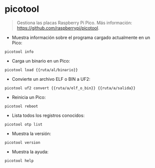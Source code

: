 # picotool

> Gestiona las placas Raspberry Pi Pico.
> Más información: <https://github.com/raspberrypi/picotool>.

- Muestra información sobre el programa cargado actualmente en un Pico:

`picotool info`

- Carga un binario en un Pico:

`picotool load {{ruta/al/binario}}`

- Convierte un archivo ELF o BIN a UF2:

`picotool uf2 convert {{ruta/a/elf_o_bin}} {{ruta/a/salida}}`

- Reinicia un Pico:

`picotool reboot`

- Lista todos los registros conocidos:

`picotool otp list`

- Muestra la versión:

`picotool version`

- Muestra la ayuda:

`picotool help`
